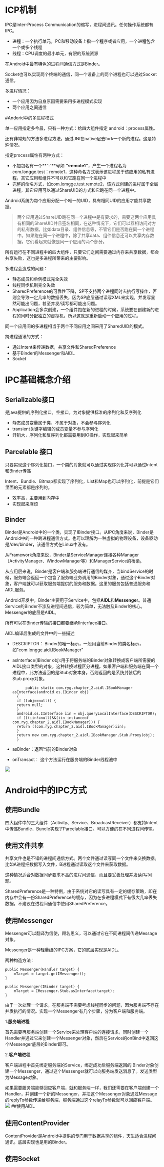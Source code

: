 # ICP机制
IPC是Inter-Process Communication的缩写，进程间通讯。任何操作系统都有IPC。

- 进程：一个执行单元，PC和移动设备上指一个程序或者应用，一个进程包含一个或多个线程
- 线程：CPU调度的最小单元，有限的系统资源

在Android中最有特色的进程间通信方式是Binder。

Socket也可以实现两个终端的通信，同一个设备上的两个进程也可以通过Socket通信。

多进程情况：

- 一个应用因为自身原因需要采用多进程模式实现
- 两个应用之间通信

#Andorid中的多进程模式

单一应用指定多今晨，只有一种方式：给四大组件指定 android：process属性。

还有非常规的方法多进程方法，通过JNI在native层去fork一个新的进程。这是特殊情况。

指定process属性有两种方式：

- 不加包名有一个**“:”**号如 **“:remote1”**，产生一个进程名为 com.longge.test：remote1，这种命名方式表示该进程属于该应用的私有进程，其它应用和组件不可以和它跑在同一个进程中
- 完整的命名方式，如com.lomgge.test.remote2，该方式创建的进程属于全局进程，其它应用可以通过ShareUID的方式和它跑在同一个进程中。

Android系统为每个应用分配一个唯一的UID，具有相同UID的应用才能共享数据。
> 两个应用通过ShareUID跑在同一个进程中是有要求的，需要这两个应用具有相同的ShareUID并且签名相同，在这种情况下，它们可以互相访问对方的私有数据，比如data目录、组件信息等，不管它们是否跑在同一个进程中。如果跑在同一个进程中，除了共享data、组件信息还可以共享内存数据，它们看起来就像是同一个应用的两个部分。

所有运行在不同进程中的四大组件，只要它们之间需要通过内存来共享数据，都会共享失败，这也是多进程所带来的主要影响。

多进程会造成的问题：

- 静态成员和单例模式完全失效
- 线程同步机制完全失效
- SharedPreference的可靠性下降，SP不支持两个进程同时去执行写操作，否则会导致一定几率的数据丢失，因为SP底层通过读写XML来实现，并发写显然可能出问题，甚至并发/读写都可能出问题。
- Application会多次创建，一个组件跑在新的进程的时候，系统要在创建新的进程的同时分配独立的虚拟机，所以这就是重新启动一个应用的过程。

同一个应用间的多进程相当于两个不同应用之间采用了SharedUID的模式。

跨进程通讯的方式：

- 通过Intent来传递数据，共享文件和SharedPreference
- 基于Binder的Messenger和AIDL
- Socket

# IPC基础概念介绍

## Serializable接口
是java提供的序列化接口，空接口，为对象提供标准的序列化和反序列化

- 静态成员变量属于类，不属于对象，不会参与序列化
- transient关键字编辑的成员变量不参与序列化
- 开销大，序列化和反序列化都需要用到IO操作，实现起来简单



## Parcelable 接口
只要实现这个序列化接口，一个类的对象就可以通过实现序列化并可以通过Intent和Binder传递

Intent、Bundle、Bitmap都实现了序列化，List和Map也可以序列化，前提是它们里面的元素都是序列的。

- 效率高，主要用到内存中
- 实现起来麻烦

## Binder
Binder是Android中的一个类，实现了IBinder接口。从IPC角度来说，Binder是Android中的一种跨进程通信方式。也可以理解为一种虚拟的物理设备，设备驱动是/dev/binder，该通信方式在Linux中没有。

从Framework角度来说，Binder是ServiceManager连接各种Manager（ActivityManager、WindowManager等）和ManagerService的桥梁。

从应用层来说，Binder是客户端和服务端进行通信的媒介，当bindService的时候，服务端会返回一个包含了服务端业务调用的Binder对象，通过这个Binder对象，客户端就可以获取服务端提供的服务和数据。这里的服务包括普通服务和AIDL服务。

Android开发中，Binder主要用于Service中，包括**AIDL**和**Messenger**。普通Service的Binder不涉及进程间通信，较为简单，无法触及Binder的核心。Messenger的底层是AIDL。

所有可以在Binder传输的接口都要继承IInterface接口。

AIDL编译后生成的文件中的一些描述

- DESCRIPTOR： Binder的唯一标示，一般用当前Binder的类名标示，如"com.longge.aidi.IBookManager"
- asInterface(IBinder obj):用于将服务端的Binder对象转换成客户端所需要的AIDL接口类型的对象，这种转换过程区分进程。如果客户端和服务端在同一个进程中，此方法返回的是Stub对象本身，否则返回的是系统封装后的Stub.proxy对象。

			public static com.ryg.chapter_2.aidl.IBookManager asInterface(android.os.IBinder obj)
		{
		if ((obj==null)) {
		return null;
		}
		android.os.IInterface iin = obj.queryLocalInterface(DESCRIPTOR);
		if (((iin!=null)&&(iin instanceof com.ryg.chapter_2.aidl.IBookManager))) {
		return ((com.ryg.chapter_2.aidl.IBookManager)iin);
		}
		return new com.ryg.chapter_2.aidl.IBookManager.Stub.Proxy(obj);
		}

- asBinder：返回当前的Binder对象
- onTransact： 这个方法运行在服务端的Binder线程池中

![](https://github.com/sososeen09/Android_Res_Collector/blob/master/Binder%E6%9C%BA%E5%88%B6.png)
# Android中的IPC方式

## 使用Bundle
四大组件中的三大组件（Activity、Service、BroadcastReceiver）都支持Intent中传递Bundle，Bundle实现了Parcelable接口。可以方便的在不同进程间传输。

## 使用文件共享
共享文件也是不错的进程间通信方式。两个文件通过读写同一个文件来交换数据。比如A进程把数据写入文件，B进程通过读取这个文件来获取数据。

这种情况适合对数据同步要求不高的进程间通信，而且要妥善处理并发读/写问题。

SharedPreference是一种特例，由于系统对它的读写具有一定的缓存策略，即在内存中会有一份SharedPreference的缓存，因为在多进程模式下有很大几率丢失数据。不建议在进程间通信中使用SharedPreference。

## 使用Messenger
Messenger可以翻译为信使，顾名思义，可以通过它在不同进程间传递Message对象。

Messenger是一种轻量级的IPC方案，它的底层实现是AIDL。

两种构造方法：

    public Messenger(Handler target) {
        mTarget = target.getIMessenger();
    }

    public Messenger(IBinder target) {
        mTarget = IMessenger.Stub.asInterface(target);
    }

由于一次处理一个请求，在服务端不需要考虑线程同步的问题，因为服务端不存在并发执行的情况。实现一个Messenger有几个步骤，分为客户端和服务端。

1.**服务端进程**

首先需要再服务端创建一个Service来处理客户端的连接请求，同时创建一个Handler并通过它来创建一个Messenger对象，然后在Service的onBind中返回这个Messenger底层的Binder即可。

2.**客户端进程**

客户端进程中首先绑定服务端的Service，绑定成功后服务端返回的IBinder对象创建一个Messenger，通过这个Messenger就可以向服务端发送消息了。发送类型为Message对象。

如果需要服务端能够回应客户端，就和服务端一样，我们还需要在客户端创建一个Handler，并创建一个新的Messenger，并把这个Messenger对象通过Message的replyTo参数传递给服务端，服务端通过这个relayTo参数就可以回应客户端。
![](https://github.com/sososeen09/Android_Res_Collector/blob/master/Messenger%E7%9A%84%E5%B7%A5%E4%BD%9C%E5%8E%9F%E7%90%86.png)
##使用AIDL

## 使用ContentProvider

ContentProvider是Android中提供的专门用于数据共享的组件，天生适合进程间通讯。底层实现也是用的Binder。

## 使用Socket













